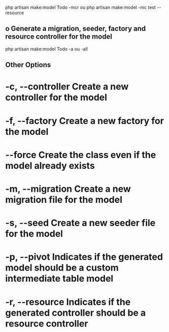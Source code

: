 php artisan make:model Todo -mcr
ou
php artisan make:model -mc test --resource

## o Generate a migration, seeder, factory and resource controller for the model
php artisan make:model Todo -a ou -all

## Other Options
# -c, --controller Create a new controller for the model
# -f, --factory Create a new factory for the model
# --force Create the class even if the model already exists
# -m, --migration Create a new migration file for the model
# -s, --seed Create a new seeder file for the model
# -p, --pivot Indicates if the generated model should be a custom intermediate table model
# -r, --resource Indicates if the generated controller should be a resource controller
